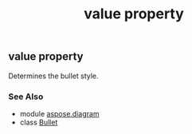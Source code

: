 ﻿---
title: value property
second_title: Aspose.Diagram for Python via .NET API References
description: 
type: docs
weight: 40
url: /python-net/aspose.diagram/bullet/value/
is_root: false
---

## value property


Determines the bullet style.

### See Also
* module [aspose.diagram](../../)
* class [Bullet](/diagram/python-net/aspose.diagram/bullet)
